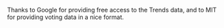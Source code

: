 Thanks to Google for providing free access to the Trends data, and to MIT for providing voting data in a nice format.

